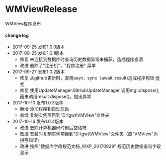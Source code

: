 # WMViewRelease
WMView程序发布

#### change log
- 2017-09-25 发布1.0.0版本
- 2017-09-25 发布1.0.1版本
  - 修复 未连接到数据库时查询历史数据异常未捕获，造成程序崩溃
  - 改进 删除了"注册机"，"程序注册" 菜单
- 2017-09-27 发布1.0.2版本
  - 修复 从github更新时，混用asyn，sync（await, result)造成程序死锁 [参考](http://blog.stephencleary.com/2012/07/dont-block-on-async-code.html)
  - 修复  使用UpdateManager.GitHubUpdateManager 调用mgr.dispose(),而未调用result.dispose()，抛出异常
- 2017-10-10 发布1.0.3版本
  -  新增 添加程序到自动启动
  -  新增 复制实例项目到"D:\gwt\VMView"文件夹
- 2017-10-16 发布1.0.4版本
  -  改进 去除计算机器码时前后空格符
  -  改进 安装时复制实例项目到"D:\gwt\WMView"文件夹（原"VMView"为拼写错误)
  -  改进 按照"数据库字段规范文档_WXP_20170929" 规范历史数据查询字段显示